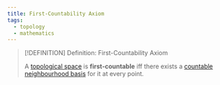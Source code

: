```yaml
---
title: First-Countability Axiom
tags:
  - topology
  - mathematics
---
```


>[!DEFINITION] Definition: First-Countability Axiom
>
>A [topological space](../Topological%20Spaces.md) is **first-countable** iff there exists a [countable](../../Set%20Theory/Cardinality/Countable%20Sets.md) [neighbourhood basis](Neighbourhood%20Basis.md) for it at every point.
>